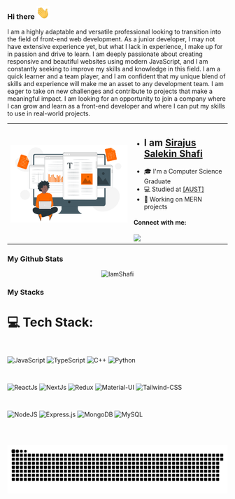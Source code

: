 

### Hi there  <img src="https://raw.githubusercontent.com/ABSphreak/ABSphreak/master/gifs/Hi.gif" height="30" />

 I am a highly adaptable and versatile professional looking to transition into the field of front-end web development. As a junior developer, I may not have extensive experience yet, but what I lack in experience, I make up for in passion and drive to learn. I am deeply passionate about creating responsive and beautiful websites using modern JavaScript, and I am constantly seeking to improve my skills and knowledge in this field. I am a quick learner and a team player, and I am confident that my unique blend of skills and experience will make me an asset to any development team. I am eager to take on new challenges and contribute to projects that make a meaningful impact. I am looking for an opportunity to join a company where I can grow and learn as a front-end developer and where I can put my skills to use in real-world projects.

<!--
**IamShafi/IamShafi** is a ✨ _special_ ✨ repository because its `README.md` (this file) appears on your GitHub profile.
![Chrome Dino](https://mir-s3-cdn-cf.behance.net/project_modules/max_1200/4ff07986208593.5d9a654e92f36.gif)
-->


  
 
<table>
  <tr>
    <td><img align="right" src="https://raw.githubusercontent.com/gabrlcj/gabrlcj/2aa161dfb942e25ec84396721837dfccc98e08f2/Illustration.svg" alt="Illustration" title="" width=450/></td>
    <td>
      <ul>
        <li><h2 align="left">I am <a href="https://www.linkedin.com/in/iamshafi" target="_blank" rel="noopener noreferrer">Sirajus Salekin Shafi</a> </li>
        <li>🎓 I'm a Computer Science Graduate </li>
        <li>💻 Studied at <a href="https://www.aust.edu"> [AUST] </a></li>
        <li>🌱 Working on MERN projects </li>
      </ul>
      <h4>Connect with me:</h4>
      <a href="https://www.linkedin.com/in/iamshafi"><img src="https://img.icons8.com/dusk/40/000000/linkedin.png"/></a>
    </td>
  </tr>
  <tr>  </tr>
</table>

### My Github Stats
<p align="center"> <img src="https://github-readme-stats.vercel.app/api?username=IamShafi&show_icons=true&count_private=true&theme=dark" alt="IamShafi" />
  
  
### My Stacks


# 💻 Tech Stack:

<br>

![JavaScript](https://img.shields.io/badge/javascript-%23323330.svg?style=for-the-badge&logo=javascript&logoColor=%23F7DF1E) ![TypeScript](https://img.shields.io/badge/TypeScript-%23007ACC.svg?style=for-the-badge&logo=typescript&logoColor=white) ![C++](https://img.shields.io/badge/c++-%2300599C.svg?style=for-the-badge&logo=c%2B%2B&logoColor=white) ![Python](https://img.shields.io/badge/python-%2314354C.svg?style=for-the-badge&logo=python&logoColor=white)


<br>

![ReactJs](https://img.shields.io/badge/React-%2320232a.svg?style=for-the-badge&logo=react&logoColor=%2361DAFB) ![NextJs](https://img.shields.io/badge/Next.js-%23000000.svg?style=for-the-badge&logo=next.js&logoColor=white) ![Redux](https://img.shields.io/badge/Redux-%23764ABC.svg?style=for-the-badge&logo=redux&logoColor=white) ![Material-UI](https://img.shields.io/badge/Material--UI-%230081CB.svg?style=for-the-badge&logo=material-ui&logoColor=white)
![Tailwind-CSS](https://img.shields.io/badge/Tailwind%20CSS-%2338B2AC.svg?style=for-the-badge&logo=tailwind-css&logoColor=white)

<br>

![NodeJS](https://img.shields.io/badge/node.js-6DA55F?style=for-the-badge&logo=node.js&logoColor=white) ![Express.js](https://img.shields.io/badge/express.js-%23404d59.svg?style=for-the-badge&logo=express&logoColor=%2361DAFB) ![MongoDB](https://img.shields.io/badge/MongoDB-%2347A248.svg?style=for-the-badge&logo=mongodb&logoColor=white)
![MySQL](https://img.shields.io/badge/mysql-%2300f.svg?style=for-the-badge&logo=mysql&logoColor=white) 

<br>

<br> 


 

![snake gif](https://github.com/TekyaygilFethi/TekyaygilFethi/blob/output/github-contribution-grid-snake.svg)

